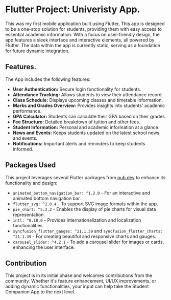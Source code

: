 ﻿# Flutter Project: Univeristy App.
This was my first mobile application built using Flutter, This app is designed to be a one-stop solution for students, providing them with easy access to essential academic information. With a focus on user-friendly design, the app features a sleek interface and interactive elements, all powered by Flutter. The data within the app is currently static, serving as a foundation for future dynamic integration.

## Features.
The App includes the following features:
- **User Authentication:** Secure login functionality for students.
- **Attendance Tracking:** Allows students to view their attendance record.
- **Class Schedule:** Displays upcoming classes and timetable information.
- **Marks and Grades Overview:** Provides insights into students' academic performance.
- **GPA Calculator:** Students can calculate their GPA based on their grades.
- **Fee Structure:** Detailed breakdown of tuition and other fees.
- **Student Information:** Personal and academic information at a glance.
- **News and Events:** Keeps students updated on the latest school news and events.
- **Notifications:** Important alerts and reminders to keep students informed.



## Packages Used
This project leverages several Flutter packages from [pub.dev](https://pub.dev/) to enhance its functionality and design:
- `animated_bottom_navigation_bar: ^1.2.0` - For an interactive and animated bottom navigation bar.
- `flutter_svg: ^2.0.4` - To support SVG image formats within the app.
- `pie_chart: ^5.3.2` - Enables the display of pie charts for visual data representation.
- `intl: ^0.18.0` - Provides internationalization and localization functionalities.
- `syncfusion_flutter_gauges: ^21.1.39` and `syncfusion_flutter_charts: ^21.1.39` - For creating beautiful and responsive charts and gauges.
- `carousel_slider: ^4.2.1` - To add a carousel slider for images or cards, enhancing the user interface.

## Contribution
This project is in its initial phase and welcomes contributions from the community. Whether it's feature enhancement, UI/UX improvements, or adding dynamic functionalities, your input can help take the Student Companion App to the next level.
